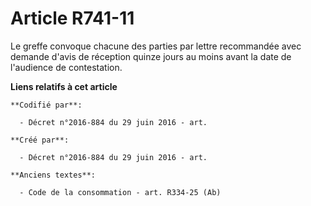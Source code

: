 # Article R741-11

Le greffe convoque chacune des parties par lettre recommandée avec demande d'avis de réception quinze jours au moins avant la
date de l'audience de contestation.

**Liens relatifs à cet article**

	**Codifié par**:

	  - Décret n°2016-884 du 29 juin 2016 - art.

	**Créé par**:

	  - Décret n°2016-884 du 29 juin 2016 - art.

	**Anciens textes**:

	  - Code de la consommation - art. R334-25 (Ab)
